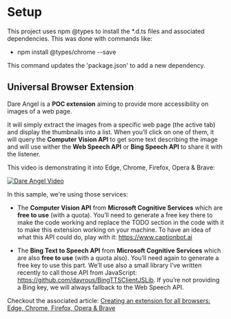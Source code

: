 # Setup

This project uses npm @types to install the *.d.ts files and associated dependencies. This was done with commands like:

* npm install @types/chrome --save

This command updates the 'package.json' to add a new dependency.

## Universal Browser Extension

Dare Angel is a **POC extension** aiming to provide more accessibility on images of a web page.

It will simply extract the images from a specific web page (the active tab) and display the thumbnails into a list. When you’ll click on one of them, it will query the **Computer Vision API** to get some text describing the image and will use wither the **Web Speech API** or **Bing Speech API** to share it with the listener.

This video is demonstrating it into Edge, Chrome, Firefox, Opera & Brave:

[![Dare Angel Video](https://david.blob.core.windows.net/videos/dareangelvideothumb.jpg)](https://www.youtube.com/watch?v=gQ6_CZlIKyo "Dare Angel Video")

In this sample, we're using those services:

* The **Computer Vision API** from **Microsoft Cognitive Services** which are **free to use** (with a quota). You’ll need to generate a free key there to make the code working and replace the TODO section in the code with it to make this extension working on your machine. To have an idea of what this API could do, play with it: https://www.captionbot.ai

* The **Bing Text to Speech API** from **Microsoft Cognitive Services** which are also **free to use** (with a quota also). You’ll need again to generate a free key to use this part. We’ll use also a small library I’ve written recently to call those API from JavaScript: https://github.com/davrous/BingTTSClientJSLib. If you’re not providing a Bing key, we will always fallback to the Web Speech API.

Checkout the associated article: [Creating an extension for all browsers: Edge, Chrome, Firefox, Opera & Brave](https://www.davrous.com/2016/12/07/creating-an-extension-for-all-browsers-edge-chrome-firefox-opera-brave/ "Creating an extension for all browsers: Edge, Chrome, Firefox, Opera & Brave")
